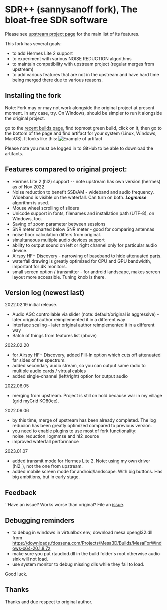 # SDR++ (sannysanoff fork), The bloat-free SDR software<br>

Please see [upstream project page](https://github.com/AlexandreRouma/SDRPlusPlus) for the main list of its features.

This fork has several goals:

* to add Hermes Lite 2 support
* to experiment with various NOISE REDUCTION algorithms 
* to maintain compatibility with upstream project (regular merges from upstream)
* to add various features that are not in the upstream and have hard time being merged there due to various reasons.

## Installing the fork

Note: Fork may or may not work alongside the original project at present moment. In any case, try. On Windows, should be simpler to run it alongside the original project.

go to the  [recent builds page](https://github.com/sannysanoff/SDRPlusPlus/actions/workflows/build_all.yml), find topmost green build,
click on it, then go to the bottom of the page and find artifact for your system (Linux, Windows, MacOS). It looks like this:
![Example of artifact](https://i.imgur.com/iq8t0Fa.png)

Please note you must be logged in to GitHub to be able to download the artifacts.

## Features compared to original project:

* Hermes Lite 2 (hl2) support -- note upstream has own version (hermes) as of Nov 2022
* Noise reduction to benefit SSB/AM - wideband and audio frequency. Wideband is visible on the waterfall. Can turn on both. ***Logmmse*** algorithm is used.
* Mouse wheel scrolling of sliders
* Unicode support in fonts, filenames and installation path (UTF-8), on Windows, too.
* Saving of zoom parameter between sessions
* SNR meter charted below SNR meter - good for comparing antennas
* noise floor calculation differs from original.
* simultaneous multiple audio devices support
* ability to output sound on left or right channel only for particular audio device.
* Airspy HF+ Discovery - narrowing of baseband to hide attenuated parts.
* waterfall drawing is greatly optimized for CPU and GPU bandwidth, important for 4K monitors. 
* small screen option / transmitter - for android landscape, makes screen layout more accessible. Tuning knob is there. 

## Version log (newest last)

2022.02.19 initial release. 

* Audio AGC controllable via slider (note: default/original is aggressive) - later original author reimplemented it in a different way 
* Interface scaling - later original author reimplemented it in a different way
* Batch of things from features list (above)

2022.02.20

* for Airspy HF+ Discovery, added Fill-In option which cuts off attenuated far sides of the spectrum.
* added secondary audio stream, so you can output same radio to multiple audio cards / virtual cables
* added single-channel (left/right) option for output audio

2022.06.05

* merging from upstream. Project is still on hold because war in my village (grid myGrid KO80ce).

2022.09.06

* by this time, merge of upstream has been already completed. The log reducion has been greatly optimized compared to previous version.
* you need to enable plugins to use most of fork functionality: noise_reduction_logmmse and hl2_source
* improved waterfall performance

2023.01.07

* added transmit mode for Hermes Lite 2. Note: using my own driver (hl2_), not the one from upstream.
* added mobile screen mode for android/landscape. With big buttons. Has big ambitions, but in early stage. 

## Feedback

``Have an issue? Works worse than original? File an [issue](https://github.com/sannysanoff/SDRPlusPlus/issues).

## Debugging reminders

* to debug in windows in virtualbox env, download mesa opengl32.dll from https://downloads.fdossena.com/Projects/Mesa3D/Builds/MesaForWindows-x64-20.1.8.7z
* make sure you put rtaudiod.dll in the build folder's root otherwise audio sink will not load.
* use system monitor to debug missing dlls while they fail to load.

Good luck.

## Thanks

Thanks and due respect to original author. 

